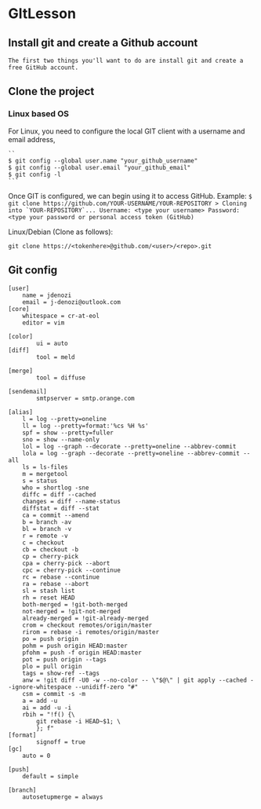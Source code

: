 # GItLesson

## Install git and create a Github account
	The first two things you'll want to do are install git and create a free GitHub account.
## Clone the project 

### Linux based OS

For Linux, you need to configure the local GIT client with a username and email address,

    ``
    $ git config --global user.name "your_github_username"
    $ git config --global user.email "your_github_email"
    $ git config -l
    ```

Once GIT is configured, we can begin using it to access GitHub. Example:
    ```
    $ git clone https://github.com/YOUR-USERNAME/YOUR-REPOSITORY
    > Cloning into `YOUR-REPOSITORY`...
    Username: <type your username>
    Password: <type your password or personal access token (GitHub)
    ```

Linux/Debian (Clone as follows):

    git clone https://<tokenhere>@github.com/<user>/<repo>.git

## Git config

```
[user]
	name = jdenozi
	email = j-denozi@outlook.com
[core]
    whitespace = cr-at-eol
	editor = vim

[color]
        ui = auto
[diff]
        tool = meld

[merge]
        tool = diffuse

[sendemail]
        smtpserver = smtp.orange.com

[alias]
    l = log --pretty=oneline
    ll = log --pretty=format:'%cs %H %s'
    spf = show --pretty=fuller
    sno = show --name-only
    lol = log --graph --decorate --pretty=oneline --abbrev-commit
    lola = log --graph --decorate --pretty=oneline --abbrev-commit --all
    ls = ls-files
    m = mergetool
    s = status
    who = shortlog -sne
    diffc = diff --cached
    changes = diff --name-status
    diffstat = diff --stat
    ca = commit --amend
    b = branch -av
    bl = branch -v
    r = remote -v
    c = checkout
    cb = checkout -b
    cp = cherry-pick
    cpa = cherry-pick --abort
    cpc = cherry-pick --continue
    rc = rebase --continue
    ra = rebase --abort
    sl = stash list
    rh = reset HEAD
    both-merged = !git-both-merged
    not-merged = !git-not-merged
    already-merged = !git-already-merged
    crom = checkout remotes/origin/master
    rirom = rebase -i remotes/origin/master
    po = push origin
    pohm = push origin HEAD:master
    pfohm = push -f origin HEAD:master
    pot = push origin --tags
    plo = pull origin
    tags = show-ref --tags 
    anw = !git diff -U0 -w --no-color -- \"$@\" | git apply --cached --ignore-whitespace --unidiff-zero "#"
    csm = commit -s -m
    a = add -u
    ai = add -u -i
    rbih = "!f() {\
        git rebase -i HEAD~$1; \
        }; f"
[format]
        signoff = true
[gc]
    auto = 0

[push]
    default = simple

[branch]
    autosetupmerge = always
```

